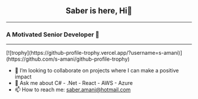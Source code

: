 <h2 align="center">Saber is here, Hi👋</h2>
<hr/>
<h3>A Motivated Senior Developer 💪</h3>
<hr/>
[![trophy](https://github-profile-trophy.vercel.app/?username=s-amani)](https://github.com/s-amani/github-profile-trophy)

- 👯 I’m looking to collaborate on projects where I can make a positive impact
- 💬 Ask me about C# - .Net - React - AWS - Azure 
- 📫 How to reach me: saber.amani@hotmail.com
